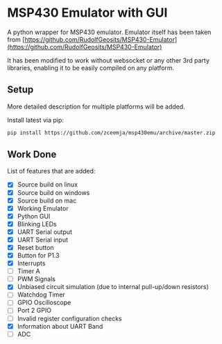 # MSP430 Emulator with GUI

A python wrapper for MSP430 emulator. Emulator itself has been taken from 
[https://github.com/RudolfGeosits/MSP430-Emulator](https://github.com/RudolfGeosits/MSP430-Emulator)

It has been modified to work without websocket or any other 3rd party libraries, enabling it to be easily compiled on any platform.
## Setup

More detailed description for multiple platforms will be added.

Install latest via pip:
```bash
pip install https://github.com/zceemja/msp430emu/archive/master.zip
```

## Work Done

List of features that are added:

- [x] Source build on linux
- [x] Source build on windows
- [x] Source build on mac
- [x] Working Emulator
- [x] Python GUI
- [x] Blinking LEDs
- [x] UART Serial output
- [x] UART Serial input
- [x] Reset button
- [x] Button for P1.3
- [x] Interrupts
- [ ] Timer A
- [ ] PWM Signals
- [x] Unbiased circuit simulation (due to internal pull-up/down resistors)
- [ ] Watchdog Timer
- [ ] GPIO Oscilloscope
- [ ] Port 2 GPIO
- [ ] Invalid register configuration checks
- [x] Information about UART Band
- [ ] ADC
